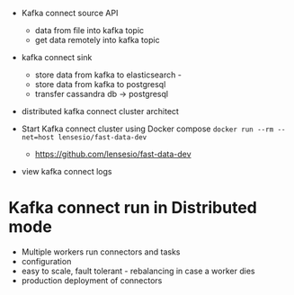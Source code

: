 + Kafka connect source API 
    + data from file into kafka topic 
    + get data remotely into kafka topic 
+ kafka connect sink 
    + store data from kafka to elasticsearch - 
    + store data from kafka to postgresql 
    + transfer cassandra db -> postgresql 

+ distributed kafka connect cluster architect

+ Start Kafka connect cluster using Docker compose
    `docker run --rm --net=host lensesio/fast-data-dev`
    + https://github.com/lensesio/fast-data-dev

+ view kafka connect logs 

# Kafka connect run in Distributed mode 
+ Multiple workers run connectors and tasks 
+ configuration 
+ easy to scale, fault tolerant - rebalancing in case a worker dies 
+ production deployment of connectors 
